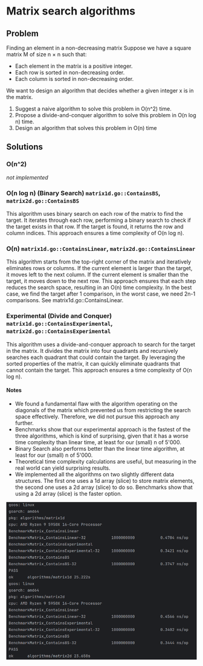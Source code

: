 # Matrix search algorithms

## Problem
Finding an element in a non-decreasing matrix
Suppose we have a square matrix M of size n × n such that:
- Each element in the matrix is a positive integer.
- Each row is sorted in non-decreasing order.
- Each column is sorted in non-decreasing order.

We want to design an algorithm that decides whether a given integer x is in the matrix.
1. Suggest a naive algorithm to solve this problem in O(n^2) time.
2. Propose a divide-and-conquer algorithm to solve this problem in O(n log n) time.
3. Design an algorithm that solves this problem in O(n) time

## Solutions

### O(n^2)
*not implemented*

### O(n log n) (Binary Search) `matrix1d.go::ContainsBS`, `matrix2d.go::ContainsBS`
This algorithm uses binary search on each row of the matrix to find the target. 
It iterates through each row, performing a binary search to check if the target exists in that row. 
If the target is found, it returns the row and column indices. 
This approach ensures a time complexity of O(n log n).

### O(n) `matrix1d.go::ContainsLinear`, `matrix2d.go::ContainsLinear`
This algorithm starts from the top-right corner of the matrix and iteratively eliminates rows or columns. 
If the current element is larger than the target, it moves left to the next column. 
If the current element is smaller than the target, it moves down to the next row.
This approach ensures that each step reduces the search space, resulting in an O(n) time complexity. 
In the best case, we find the target after 1 comparison, in the worst case, we need 2n-1 comparisons.
See matrix1d.go::ContainsLinear.

### Experimental (Divide and Conquer) `matrix1d.go::ContainsExperimental`, `matrix2d.go::ContainsExperimental`
This algorithm uses a divide-and-conquer approach to search for the target in the matrix.
It divides the matrix into four quadrants and recursively searches each quadrant that could contain the target.
By leveraging the sorted properties of the matrix, it can quickly eliminate quadrants that cannot contain the target.
This approach ensures a time complexity of O(n log n).

#### Notes
- We found a fundamental flaw with the algorithm operating on the diagonals of the matrix which prevented us from restricting the search space effectively. 
  Therefore, we did not pursue this approach any further.
- Benchmarks show that our experimental approach is the fastest of the three algorithms, which is kind of surprising, 
  given that it has a worse time complexity than linear time, at least for our (small) n of 5'000.
- Binary Search also performs better than the linear time algorithm, at least for our (small) n of 5'000.
- Theoretical time complexity calculations are useful, but measuring in the real world can yield surprising results.
- We implemented all the algorithms on two slightly different data structures.
  The first one uses a 1d array (slice) to store matrix elements, the second one uses a 2d array (slice) to do so.
  Benchmarks show that using a 2d array (slice) is the faster option.

![Benchamrk Results](img/benchmark_results.png)